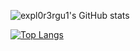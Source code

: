 ![expl0r3rgu1's GitHub stats](https://github-readme-stats.vercel.app/api?username=expl0r3rgu1&count_private=true&show_icons=true&theme=tokyonight)

[![Top Langs](https://github-readme-stats.vercel.app/api/top-langs/?username=expl0r3rgu1&theme=tokyonight)](https://github.com/anuraghazra/github-readme-stats)